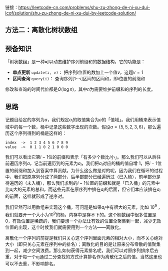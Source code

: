 链接：https://leetcode-cn.com/problems/shu-zu-zhong-de-ni-xu-dui-lcof/solution/shu-zu-zhong-de-ni-xu-dui-by-leetcode-solution/
## 方法二：离散化树状数组
## 预备知识

「树状数组」是一种可以动态维护序列前缀和的数据结构，它的功能是：

* **单点更新** `update(i, v)`： 把序列$i$位置的数加上一个值$v$，这题$v = 1$
* **区间查询** `query(i)`： 查询序列$[1 \cdots i]$区间的区间和，即$i$位置的前缀和

修改和查询的时间代价都是$O(\log n)$，其中$n$为需要维护前缀和的序列的长度。

## 思路

记题目给定的序列为$a$，我们规定$a_i$的取值集合为$a$的「值域」。我们用桶来表示值域中的每一个数，桶中记录这些数字出现的次数。假设$a = \{5, 5, 2, 3, 6\}$，那么遍历这个序列得到的桶是这样的：

```
index  ->  1 2 3 4 5 6 7 8 9
value  ->  0 1 1 0 2 1 0 0 0
```
我们可以看出它第$i-1$位的前缀和表示「有多少个数比$i$小」。那么我们可以从后往前遍历序列$a$，记当前遍历到的元素为$a_i$，我们把$a_i$对应的桶的值自增 $1$，把$i-1$位置的前缀和加入到答案中算贡献。为什么这么做是对的呢，因为我们在循环的过程中，我们把原序列分成了两部分，后半部部分已经遍历过（已入桶），前半部分是待遍历的（未入桶），那么我们求到的$i-1$位置的前缀和就是「已入桶」的元素中比$a_i$大的元素的总和，而这些元素在原序列中排在$a_i$的后面，但它们本应该排在$a_i$的前面，这样就形成了逆序对。

我们显然可以用数组来实现这个桶，可问题是如果$a_i$中有很大的元素，比如 $10^9$ ，我们就要开一个大小为$10^9$的桶，内存中是存不下的。这个桶数组中很多位置是$0$，有效位置是稀疏的，我们要想一个办法让有效的位置全聚集到一起，减少无效位置的出现，这个时候我们就需要用到一个方法——离散化。

离散化一个序列的前提是我们只关心这个序列里面元素的相对大小，而不关心绝对大小（即只关心元素在序列中的排名）；离散化的目的是让原来分布零散的值聚集到一起，减少空间浪费。那么如何获得元素排名呢，我们可以对原序列排序后去重，对于每一个$a_i$通过二分查找的方式计算排名作为离散化之后的值。当然这里也可以不去重，不影响排名。